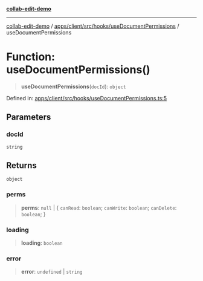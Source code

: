 [**collab-edit-demo**](../../../../../../README.md)

***

[collab-edit-demo](../../../../../../README.md) / [apps/client/src/hooks/useDocumentPermissions](../README.md) / useDocumentPermissions

# Function: useDocumentPermissions()

> **useDocumentPermissions**(`docId`): `object`

Defined in: [apps/client/src/hooks/useDocumentPermissions.ts:5](https://github.com/austyle-io/pub-sub-demo/blob/facd25f09850fc4e78e94ce267c52e173d869933/apps/client/src/hooks/useDocumentPermissions.ts#L5)

## Parameters

### docId

`string`

## Returns

`object`

### perms

> **perms**: `null` \| \{ `canRead`: `boolean`; `canWrite`: `boolean`; `canDelete`: `boolean`; \}

### loading

> **loading**: `boolean`

### error

> **error**: `undefined` \| `string`
